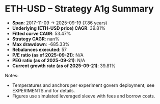 # ETH-USD – Strategy A1g Summary

- **Span**: 2017-11-09 → 2025-09-19 (7.86 years)
- **Underlying (ETH-USD price) CAGR**: 39.81%
- **Fitted curve CAGR**: 53.47%
- **Strategy CAGR**: nan%
- **Max drawdown**: -685.33%
- **Rebalances executed**: 57
- **P/E ratio (as of 2025-09-21)**: N/A
- **PEG ratio (as of 2025-09-21)**: N/A
- **Current growth rate (as of 2025-09-21)**: 39.81%

Notes:

- Temperatures and anchors per experiment govern deployment; see EXPERIMENTS.md for details.
- Figures use simulated leveraged sleeve with fees and borrow costs.

